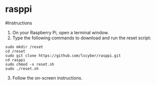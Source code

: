 # rasppi

#Instructions
1. On your Raspberry Pi, open a terminal window.
2. Type the following commands to download and run the reset script:
```
sudo mkdir /reset
cd /reset
sudo git clone https://github.com/lscyber/rasppi.git
cd rasppi
sudo chmod -x reset.sh
sudo ./reset.sh
```
3. Follow the on-screen instructions.
